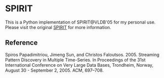 # SPIRIT
This is a Python implementation of SPIRIT@VLDB'05 for my personal use. Please visit the original [SPIRIT](https://dl.acm.org/doi/10.5555/1083592.1083674) for more information.

## Reference
Spiros Papadimitriou, Jimeng Sun, and Christos Faloutsos. 2005. Streaming Pattern Discovery in Multiple Time-Series. In Proceedings of the 31st International Conference on Very Large Data Bases, Trondheim, Norway, August 30 - September 2, 2005. ACM, 697–708.